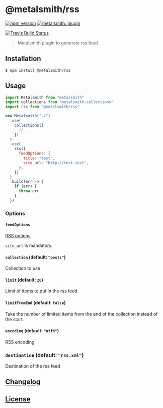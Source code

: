 # @metalsmith/rss

[![npm version][npm-badge]][npm-url]
[![metalsmith: plugin][metalsmith-badge]][metalsmith-url]

[![Travis Build Status](https://travis-ci.org/metalsmith/metalsmith-rss.svg)](https://travis-ci.org/metalsmith/metalsmith-rss)

> Metalsmith plugin to generate rss feed

## Installation

```console
$ npm install @metalsmith/rss
```

## Usage

```js
import Metalsmith from "metalsmith"
import collections from "metalsmith-collections"
import rss from "@metalsmith/rss"

new Metalsmith("./")
  .use(
    collections({
      //...
    })
  )
  .use(
    rss({
      feedOptions: {
        title: "test",
        site_url: "http://test.test",
      },
    })
  )
  .build(err => {
    if (err) {
      throw err
    }
  })
```

### Options

#### `feedOptions`

[RSS options](https://github.com/dylang/node-rss)

`site_url` is mandatory.

#### `collection` (default: `"posts"`)

Collection to use

#### `limit` (default: `20`)

Limit of items to put in the rss feed

#### `limitFromEnd` (default: `false`)

Take the number of limited items from the end of the collection instead of the start.

#### `encoding` (default: `"utf8"`)

RSS encoding

### `destination` (default: `"rss.xml"`)

Destination of the rss feed

## [Changelog](CHANGELOG.md)

## [License](LICENSE)

[npm-badge]: https://img.shields.io/npm/v/@metalsmith/rss.svg
[npm-url]: https://www.npmjs.com/package/@metalsmith/rss
[metalsmith-badge]: https://img.shields.io/badge/metalsmith-plugin-green.svg?longCache=true
[metalsmith-url]: http://metalsmith.io
